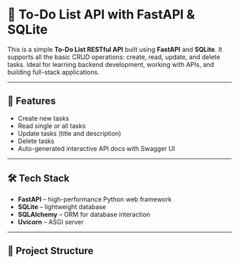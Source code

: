 # 📝 To-Do List API with FastAPI & SQLite

This is a simple **To-Do List RESTful API** built using **FastAPI** and **SQLite**. It supports all the basic CRUD operations: create, read, update, and delete tasks. Ideal for learning backend development, working with APIs, and building full-stack applications.

---

## 🚀 Features

- Create new tasks
- Read single or all tasks
- Update tasks (title and description)
- Delete tasks
- Auto-generated interactive API docs with Swagger UI

---

## 🛠️ Tech Stack

- **FastAPI** – high-performance Python web framework
- **SQLite** – lightweight database
- **SQLAlchemy** – ORM for database interaction
- **Uvicorn** – ASGI server

---

## 📁 Project Structure


